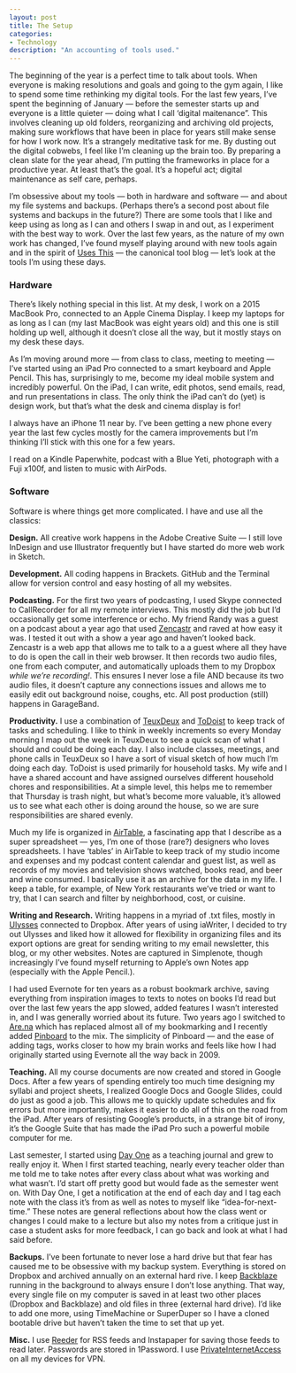 ```yaml
---
layout: post
title: The Setup
categories:
- Technology
description: "An accounting of tools used."
---
```


The beginning of the year is a perfect time to talk about tools. When everyone is making resolutions and goals and going to the gym again, I like to spend some time rethinking my digital tools. For the last few years, I’ve spent the beginning of January — before the semester starts up and everyone is a little quieter — doing what I call ‘digital maitenance”. This involves cleaning up old folders, reorganizing and archiving old projects, making sure workflows that have been in place for years still make sense for how I work now. It’s a strangely meditative task for me. By dusting out the digital cobwebs, I feel like I’m cleaning up the brain too. By preparing a clean slate for the year ahead, I’m putting the frameworks in place for a productive year. At least that’s the goal. It’s a hopeful act; digital maintenance as self care, perhaps.

I’m obsessive about my tools — both in hardware and software — and about my file systems and backups. (Perhaps there’s a second post about file systems and backups in the future?) There are some tools that I like and keep using as long as I can and others  I swap in and out, as I experiment with the best way to work. Over the last few years, as the nature of my own work has changed, I’ve found myself playing around with new tools again and in the spirit of [Uses This](https://www.usesthis.com) — the canonical tool blog — let’s look at the tools I’m using these days.

### Hardware
There’s likely nothing special in this list. At my desk, I work on a 2015 MacBook Pro, connected to an Apple Cinema Display. I keep my laptops for as long as I can (my last MacBook was eight years old) and this one is still holding up well, although it doesn’t close all the way, but it mostly stays on my desk these days.

As I’m moving around more — from class to class, meeting to meeting — I’ve started using an iPad Pro connected to a smart keyboard and Apple Pencil. This has, surprisingly to me, become my ideal mobile system and incredibly powerful. On the iPad, I can write, edit photos, send emails, read, and run presentations in class. The only think the iPad can’t do (yet) is design work, but that’s what the desk and cinema display is for!

I always have an iPhone 11 near by. I’ve been getting a new phone every year the last few cycles mostly for the camera improvements but I’m thinking I’ll stick with this one for a few years.

I read on a Kindle Paperwhite, podcast with a Blue Yeti, photograph with a Fuji x100f, and listen to music with AirPods.

### Software
Software is where things get more complicated. I have and use all the classics:

**Design.** All creative work happens in the Adobe Creative Suite — I still love InDesign and use Illustrator frequently but I have started do more web work in Sketch.

**Development.** All coding happens in Brackets. GitHub and the Terminal allow for version control and easy hosting of all my websites.

**Podcasting.** For the first two years of podcasting, I used Skype connected to CallRecorder for all my remote interviews. This mostly did the job but I’d occasionally get some interference or echo. My friend Randy was a guest on a podcast about a year ago that used [Zencastr](https://zencastr.com) and raved at how easy it was. I tested it out with a show a year ago and haven’t looked back. Zencastr is a web app that allows me to talk to a a guest where all they have to do is open the call in their web browser. It then records two audio files, one from each computer, and automatically uploads them to my Dropbox *while we’re recording!*. This ensures I never lose a file AND because its two audio files, it doesn’t capture any connections issues and allows me to easily edit out background noise, coughs, etc. All post production (still) happens in GarageBand.

**Productivity.** I use a combination of [TeuxDeux](https://teuxdeux.com) and [ToDoist](https://todoist.com) to keep track of tasks and scheduling. I like to think in weekly increments so every Monday morning I map out the week in TeuxDeux to see a quick scan of what I should and could be doing each day. I also include classes, meetings, and phone calls in TeuxDeux so I have a sort of visual sketch of how much I’m doing each day. ToDoist is used primarily for household tasks. My wife and I have a shared account and have assigned ourselves different household chores and responsibilities. At a simple level, this helps me to remember that Thursday is trash night, but what’s become more valuable, it’s allowed us to see what each other is doing around the house, so we are sure responsibilities are shared evenly.

Much my life is organized in [AirTable](https://airtable.com), a fascinating app that I describe as a super spreadsheet — yes, I’m one of those (rare?) designers who loves spreadsheets. I have ‘tables’ in AirTable to keep track of my studio income and expenses and my podcast content calendar and guest list, as well as records of my movies and television shows watched, books read, and beer and wine consumed. I basically use it as an archive for the data in my life. I keep a table, for example, of New York restaurants we’ve tried or want to try, that I can search and filter by neighborhood, cost, or cuisine.

**Writing and Research.** Writing happens in a myriad of .txt files, mostly in [Ulysses](https://ulysses.app) connected to Dropbox. After years of using iaWriter, I decided to try out Ulysses and liked how it allowed for flexibility in organizing files and its export options are great for sending writing to my email newsletter, this blog, or my other websites. Notes are captured in Simplenote, though increasingly I’ve found myself returning to Apple’s own Notes app (especially with the Apple Pencil.).

I had used Evernote for ten years as a robust bookmark archive, saving everything from inspiration images to texts to notes on books I’d read but over the last few years the app slowed, added features I wasn’t interested in, and I was generally worried about its future. Two years ago I switched to [Are.na](https://www.are.na) which has replaced almost all of my bookmarking and I recently added [Pinboard](https://pinboard.in/u:jarrettfuller) to the mix. The simplicity of Pinboard — and the ease of adding tags, works closer to how my brain works and feels like how I had originally started using Evernote all the way back in 2009.

**Teaching.** All my course documents are now created and stored in Google Docs. After a few years of spending entirely too much time designing my syllabi and project sheets, I realized Google Docs and Google Slides, could do just as good a job. This allows me to quickly update schedules and fix errors but more importantly, makes it easier to do all of this on the road from the iPad. After years of resisting Google’s products, in a strange bit of irony, it’s the Google Suite that has made the iPad Pro such a powerful mobile computer for me.

Last semester, I started using [Day One](https://dayoneapp.com) as a teaching journal and grew to really enjoy it. When I first started teaching, nearly every teacher older than me told me to take notes after every class about what was working and what wasn’t. I’d start off pretty good but would fade as the semester went on. With Day One, I get a notification at the end of each day and I tag each note with the class it’s from as well as notes to myself like “idea-for-next-time.” These notes are general reflections about how the class went or changes I could make to a lecture but also my notes from a critique just in case a student asks for more feedback, I can go back and look at what I had said before.

**Backups.** I’ve been fortunate to never lose a hard drive but that fear has caused me to be obsessive with my backup system. Everything is stored on Dropbox and archived annually on an external hard rive. I keep [Backblaze](https://www.backblaze.com) running in the background to always ensure I don’t lose anything. That way, every single file on my computer is saved in at least two other places (Dropbox and Backblaze) and old files in three (external hard drive). I’d like to add one more, using TimeMachine or SuperDuper so I have a cloned bootable drive but haven’t taken the time to set that up yet.

**Misc.** I use [Reeder](https://reederapp.com) for RSS feeds and Instapaper for saving those feeds to read later. Passwords are stored in 1Password. I use [PrivateInternetAccess](https://www.privateinternetaccess.com) on all my devices for VPN.
